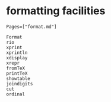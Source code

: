 # formatting facilities
```@index
Pages=["format.md"]
```

```@docs
Format
rio
xprint
xprintln
xdisplay
xrepr
fromTeX
printTeX
showtable
joindigits
cut
ordinal
```
